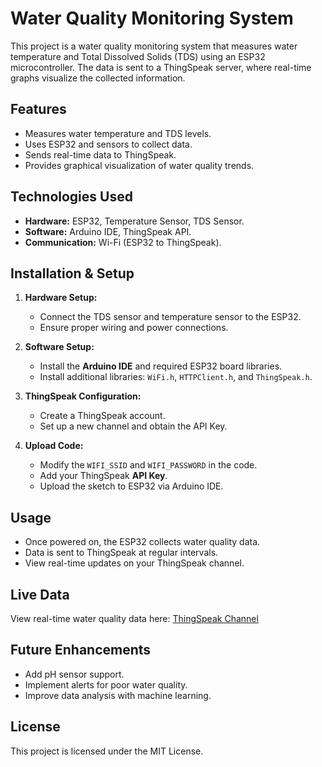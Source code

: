 # Water Quality Monitoring System

This project is a water quality monitoring system that measures water temperature and Total Dissolved Solids (TDS) using an ESP32 microcontroller. The data is sent to a ThingSpeak server, where real-time graphs visualize the collected information.

## Features
- Measures water temperature and TDS levels.
- Uses ESP32 and sensors to collect data.
- Sends real-time data to ThingSpeak.
- Provides graphical visualization of water quality trends.

## Technologies Used
- **Hardware:** ESP32, Temperature Sensor, TDS Sensor.
- **Software:** Arduino IDE, ThingSpeak API.
- **Communication:** Wi-Fi (ESP32 to ThingSpeak).

## Installation & Setup
1. **Hardware Setup:**
   - Connect the TDS sensor and temperature sensor to the ESP32.
   - Ensure proper wiring and power connections.

2. **Software Setup:**
   - Install the **Arduino IDE** and required ESP32 board libraries.
   - Install additional libraries: `WiFi.h`, `HTTPClient.h`, and `ThingSpeak.h`.

3. **ThingSpeak Configuration:**
   - Create a ThingSpeak account.
   - Set up a new channel and obtain the API Key.

4. **Upload Code:**
   - Modify the `WIFI_SSID` and `WIFI_PASSWORD` in the code.
   - Add your ThingSpeak **API Key**.
   - Upload the sketch to ESP32 via Arduino IDE.

## Usage
- Once powered on, the ESP32 collects water quality data.
- Data is sent to ThingSpeak at regular intervals.
- View real-time updates on your ThingSpeak channel.

## Live Data
View real-time water quality data here: [ThingSpeak Channel](https://thingspeak.mathworks.com/channels/2479318)

## Future Enhancements
- Add pH sensor support.
- Implement alerts for poor water quality.
- Improve data analysis with machine learning.

## License
This project is licensed under the MIT License.

